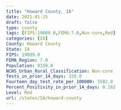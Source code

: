 ```yaml
---
title: "Howard County, IA"
date: 2021-01-25
draft: false
type: county
tags: [FIPS:19089.0,FEMA:7.0,Non-core,Red]
categories: [IA]
County: Howard County
State: IA
FIPS: 19089.0
FEMA_Region: 7.0
Population: 9158.0
NCHS_Urban_Rural_Classification: Non-core
Tests_in_prior_14_days: 328.0
Fourteen_day_test_rate_per_100000: 3582.0
Percent_Positivity_in_prior_14_days: 0.162
Level: Red
url: /states/IA/howard-county
---
```



